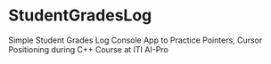 # StudentGradesLog
Simple Student Grades Log Console App to Practice Pointers, Cursor Positioning during C++ Course at ITI AI-Pro
